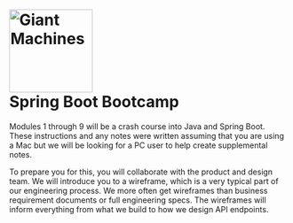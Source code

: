 # <img src="https://github.com/giantmachines/spring-boot-bootcamp/blob/main/giant-machines.png" alt="Giant Machines" width="150" /><br/>Spring Boot Bootcamp

Modules 1 through 9 will be a crash course into Java and Spring Boot. These instructions and any notes were written assuming that you are using a Mac but we will be looking for a PC user to help create supplemental notes.

To prepare you for this, you will collaborate with the product and design team. We will introduce you to a wireframe, which is a very typical part of our engineering process. We more often get wireframes than business requirement documents or full engineering specs. The wireframes will inform everything from what we build to how we design API endpoints.
